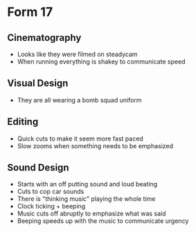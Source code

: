 # Form 17

## Cinematography
- Looks like they were filmed on steadycam
- When running everything is shakey to communicate speed

## Visual Design
- They are all wearing a bomb squad uniform

## Editing
- Quick cuts to make it seem more fast paced
- Slow zooms when something needs to be emphasized

## Sound Design
- Starts with an off putting sound and loud beating
- Cuts to cop car sounds
- There is "thinking music" playing the whole time
- Clock ticking + beeping
- Music cuts off abruptly to emphasize what was said
- Beeping speeds up with the music to communicate urgency